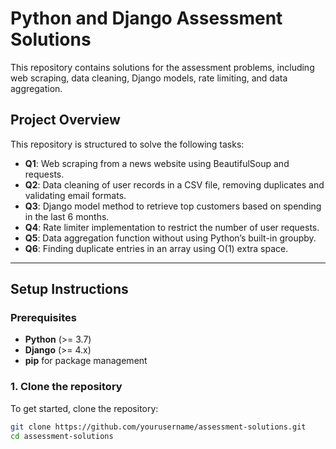 # Python and Django Assessment Solutions

This repository contains solutions for the assessment problems, including web scraping, data cleaning, Django models, rate limiting, and data aggregation.

## Project Overview

This repository is structured to solve the following tasks:

- **Q1**: Web scraping from a news website using BeautifulSoup and requests.
- **Q2**: Data cleaning of user records in a CSV file, removing duplicates and validating email formats.
- **Q3**: Django model method to retrieve top customers based on spending in the last 6 months.
- **Q4**: Rate limiter implementation to restrict the number of user requests.
- **Q5**: Data aggregation function without using Python’s built-in groupby.
- **Q6**: Finding duplicate entries in an array using O(1) extra space.

---

## Setup Instructions

### Prerequisites

- **Python** (>= 3.7)
- **Django** (>= 4.x)
- **pip** for package management

### 1. Clone the repository
To get started, clone the repository:
```bash
git clone https://github.com/yourusername/assessment-solutions.git
cd assessment-solutions
